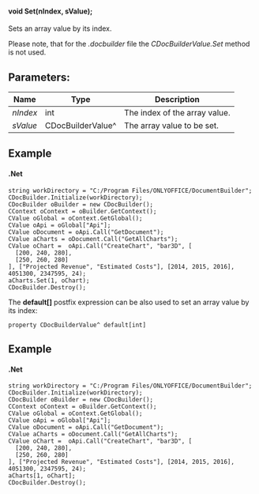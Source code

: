 #### void Set(nIndex, sValue);

Sets an array value by its index.

Please note, that for the *.docbuilder* file the *CDocBuilderValue.Set* method is not used.

## Parameters:

| Name     | Type              | Description                   |
| -------- | ----------------- | ----------------------------- |
| *nIndex* | int               | The index of the array value. |
| *sValue* | CDocBuilderValue^ | The array value to be set.    |

## Example

#### .Net

```
string workDirectory = "C:/Program Files/ONLYOFFICE/DocumentBuilder";
CDocBuilder.Initialize(workDirectory);
CDocBuilder oBuilder = new CDocBuilder();
CContext oContext = oBuilder.GetContext();
CValue oGlobal = oContext.GetGlobal();
CValue oApi = oGlobal["Api"];
CValue oDocument = oApi.Call("GetDocument");
CValue aCharts = oDocument.Call("GetAllCharts");
CValue oChart =  oApi.Call("CreateChart", "bar3D", [
  [200, 240, 280],
  [250, 260, 280]
], ["Projected Revenue", "Estimated Costs"], [2014, 2015, 2016], 4051300, 2347595, 24);
aCharts.Set(1, oChart);
CDocBuilder.Destroy();
```

The **default\[]** postfix expression can be also used to set an array value by its index:

```
property CDocBuilderValue^ default[int]
```

## Example

#### .Net

```
string workDirectory = "C:/Program Files/ONLYOFFICE/DocumentBuilder";
CDocBuilder.Initialize(workDirectory);
CDocBuilder oBuilder = new CDocBuilder();
CContext oContext = oBuilder.GetContext();
CValue oGlobal = oContext.GetGlobal();
CValue oApi = oGlobal["Api"];
CValue oDocument = oApi.Call("GetDocument");
CValue aCharts = oDocument.Call("GetAllCharts");
CValue oChart =  oApi.Call("CreateChart", "bar3D", [
  [200, 240, 280],
  [250, 260, 280]
], ["Projected Revenue", "Estimated Costs"], [2014, 2015, 2016], 4051300, 2347595, 24);
aCharts[1, oChart];
CDocBuilder.Destroy();
```
